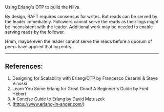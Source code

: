Using Erlang's OTP to build the Nilva.

By design, RAFT requires consensus for writes. But reads can be served by the leader immediately.
Followers cannot serve the reads as their logs might be inconsistent with the leader. Additional
work may be needed to enable serving reads by the follower.

Hmm, maybe even the leader cannot serve the reads before a quorum of peers have applied
that log entry.

---

References:
----------
1. Designing for Scalability with Erlang/OTP by Francesco Cesarini & Steve Vinoski
2. Learn You Some Erlang for Great Good! A Beginner's Guide by Fred Hébert
3. [A Concise Guide to Erlang by David Matuszek](http://www.cis.upenn.edu/~matuszek/General/ConciseGuides/concise-erlang.html)
4. (https://www.erlang-in-anger.com/)
